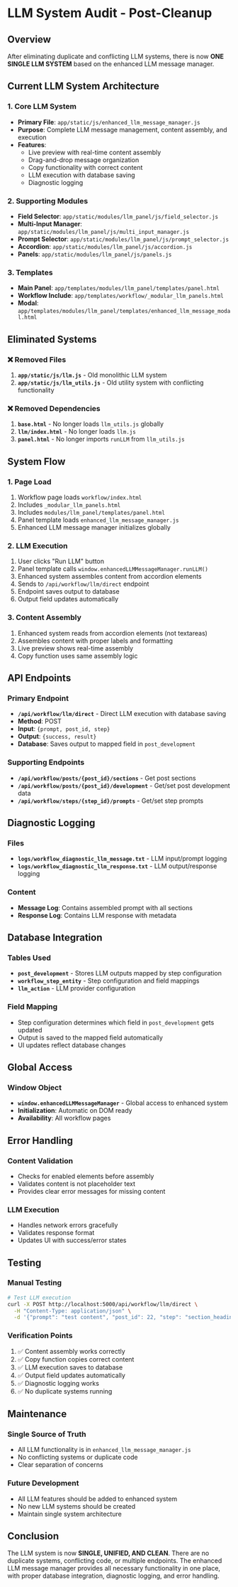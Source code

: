 # LLM System Audit - Post-Cleanup

## Overview
After eliminating duplicate and conflicting LLM systems, there is now **ONE SINGLE LLM SYSTEM** based on the enhanced LLM message manager.

## Current LLM System Architecture

### 1. Core LLM System
- **Primary File**: `app/static/js/enhanced_llm_message_manager.js`
- **Purpose**: Complete LLM message management, content assembly, and execution
- **Features**: 
  - Live preview with real-time content assembly
  - Drag-and-drop message organization
  - Copy functionality with correct content
  - LLM execution with database saving
  - Diagnostic logging

### 2. Supporting Modules
- **Field Selector**: `app/static/modules/llm_panel/js/field_selector.js`
- **Multi-Input Manager**: `app/static/modules/llm_panel/js/multi_input_manager.js`
- **Prompt Selector**: `app/static/modules/llm_panel/js/prompt_selector.js`
- **Accordion**: `app/static/modules/llm_panel/js/accordion.js`
- **Panels**: `app/static/modules/llm_panel/js/panels.js`

### 3. Templates
- **Main Panel**: `app/templates/modules/llm_panel/templates/panel.html`
- **Workflow Include**: `app/templates/workflow/_modular_llm_panels.html`
- **Modal**: `app/templates/modules/llm_panel/templates/enhanced_llm_message_modal.html`

## Eliminated Systems

### ❌ Removed Files
1. **`app/static/js/llm.js`** - Old monolithic LLM system
2. **`app/static/js/llm_utils.js`** - Old utility system with conflicting functionality

### ❌ Removed Dependencies
1. **`base.html`** - No longer loads `llm_utils.js` globally
2. **`llm/index.html`** - No longer loads `llm.js`
3. **`panel.html`** - No longer imports `runLLM` from `llm_utils.js`

## System Flow

### 1. Page Load
1. Workflow page loads `workflow/index.html`
2. Includes `_modular_llm_panels.html`
3. Includes `modules/llm_panel/templates/panel.html`
4. Panel template loads `enhanced_llm_message_manager.js`
5. Enhanced LLM message manager initializes globally

### 2. LLM Execution
1. User clicks "Run LLM" button
2. Panel template calls `window.enhancedLLMMessageManager.runLLM()`
3. Enhanced system assembles content from accordion elements
4. Sends to `/api/workflow/llm/direct` endpoint
5. Endpoint saves output to database
6. Output field updates automatically

### 3. Content Assembly
1. Enhanced system reads from accordion elements (not textareas)
2. Assembles content with proper labels and formatting
3. Live preview shows real-time assembly
4. Copy function uses same assembly logic

## API Endpoints

### Primary Endpoint
- **`/api/workflow/llm/direct`** - Direct LLM execution with database saving
- **Method**: POST
- **Input**: `{prompt, post_id, step}`
- **Output**: `{success, result}`
- **Database**: Saves output to mapped field in `post_development`

### Supporting Endpoints
- **`/api/workflow/posts/{post_id}/sections`** - Get post sections
- **`/api/workflow/posts/{post_id}/development`** - Get/set post development data
- **`/api/workflow/steps/{step_id}/prompts`** - Get/set step prompts

## Diagnostic Logging

### Files
- **`logs/workflow_diagnostic_llm_message.txt`** - LLM input/prompt logging
- **`logs/workflow_diagnostic_llm_response.txt`** - LLM output/response logging

### Content
- **Message Log**: Contains assembled prompt with all sections
- **Response Log**: Contains LLM response with metadata

## Database Integration

### Tables Used
- **`post_development`** - Stores LLM outputs mapped by step configuration
- **`workflow_step_entity`** - Step configuration and field mappings
- **`llm_action`** - LLM provider configuration

### Field Mapping
- Step configuration determines which field in `post_development` gets updated
- Output is saved to the mapped field automatically
- UI updates reflect database changes

## Global Access

### Window Object
- **`window.enhancedLLMMessageManager`** - Global access to enhanced system
- **Initialization**: Automatic on DOM ready
- **Availability**: All workflow pages

## Error Handling

### Content Validation
- Checks for enabled elements before assembly
- Validates content is not placeholder text
- Provides clear error messages for missing content

### LLM Execution
- Handles network errors gracefully
- Validates response format
- Updates UI with success/error states

## Testing

### Manual Testing
```bash
# Test LLM execution
curl -X POST http://localhost:5000/api/workflow/llm/direct \
  -H "Content-Type: application/json" \
  -d '{"prompt": "test content", "post_id": 22, "step": "section_headings"}'
```

### Verification Points
1. ✅ Content assembly works correctly
2. ✅ Copy function copies correct content
3. ✅ LLM execution saves to database
4. ✅ Output field updates automatically
5. ✅ Diagnostic logging works
6. ✅ No duplicate systems running

## Maintenance

### Single Source of Truth
- All LLM functionality is in `enhanced_llm_message_manager.js`
- No conflicting systems or duplicate code
- Clear separation of concerns

### Future Development
- All LLM features should be added to enhanced system
- No new LLM systems should be created
- Maintain single system architecture

## Conclusion

The LLM system is now **SINGLE, UNIFIED, AND CLEAN**. There are no duplicate systems, conflicting code, or multiple endpoints. The enhanced LLM message manager provides all necessary functionality in one place, with proper database integration, diagnostic logging, and error handling. 